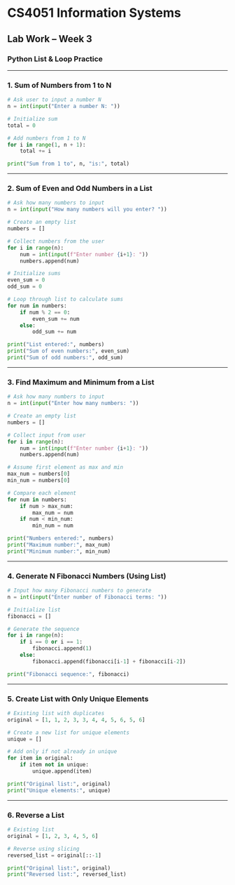 # CS4051 Information Systems  
## Lab Work – Week 3  
### Python List & Loop Practice

---

###  1. Sum of Numbers from 1 to N
```python
# Ask user to input a number N
n = int(input("Enter a number N: "))

# Initialize sum
total = 0

# Add numbers from 1 to N
for i in range(1, n + 1):
    total += i

print("Sum from 1 to", n, "is:", total)
```

---

###  2. Sum of Even and Odd Numbers in a List
```python
# Ask how many numbers to input
n = int(input("How many numbers will you enter? "))

# Create an empty list
numbers = []

# Collect numbers from the user
for i in range(n):
    num = int(input(f"Enter number {i+1}: "))
    numbers.append(num)

# Initialize sums
even_sum = 0
odd_sum = 0

# Loop through list to calculate sums
for num in numbers:
    if num % 2 == 0:
        even_sum += num
    else:
        odd_sum += num

print("List entered:", numbers)
print("Sum of even numbers:", even_sum)
print("Sum of odd numbers:", odd_sum)
```

---

###  3. Find Maximum and Minimum from a List
```python
# Ask how many numbers to input
n = int(input("Enter how many numbers: "))

# Create an empty list
numbers = []

# Collect input from user
for i in range(n):
    num = int(input(f"Enter number {i+1}: "))
    numbers.append(num)

# Assume first element as max and min
max_num = numbers[0]
min_num = numbers[0]

# Compare each element
for num in numbers:
    if num > max_num:
        max_num = num
    if num < min_num:
        min_num = num

print("Numbers entered:", numbers)
print("Maximum number:", max_num)
print("Minimum number:", min_num)
```

---

###  4. Generate N Fibonacci Numbers (Using List)
```python
# Input how many Fibonacci numbers to generate
n = int(input("Enter number of Fibonacci terms: "))

# Initialize list
fibonacci = []

# Generate the sequence
for i in range(n):
    if i == 0 or i == 1:
        fibonacci.append(1)
    else:
        fibonacci.append(fibonacci[i-1] + fibonacci[i-2])

print("Fibonacci sequence:", fibonacci)
```

---

###  5. Create List with Only Unique Elements
```python
# Existing list with duplicates
original = [1, 1, 2, 3, 3, 4, 4, 5, 6, 5, 6]

# Create a new list for unique elements
unique = []

# Add only if not already in unique
for item in original:
    if item not in unique:
        unique.append(item)

print("Original list:", original)
print("Unique elements:", unique)
```

---

###  6. Reverse a List
```python
# Existing list
original = [1, 2, 3, 4, 5, 6]

# Reverse using slicing
reversed_list = original[::-1]

print("Original list:", original)
print("Reversed list:", reversed_list)
```
